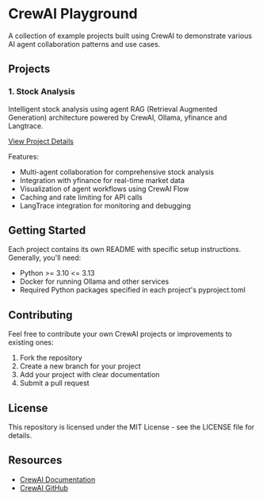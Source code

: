 # CrewAI Playground

A collection of example projects built using CrewAI to demonstrate various AI agent collaboration patterns and use cases.

## Projects

### 1. Stock Analysis
Intelligent stock analysis using agent RAG (Retrieval Augmented Generation) architecture powered by CrewAI, Ollama, yfinance and Langtrace.

[View Project Details](stock_analysis/)

Features:
- Multi-agent collaboration for comprehensive stock analysis
- Integration with yfinance for real-time market data
- Visualization of agent workflows using CrewAI Flow
- Caching and rate limiting for API calls
- LangTrace integration for monitoring and debugging

## Getting Started

Each project contains its own README with specific setup instructions. Generally, you'll need:

- Python >= 3.10 <= 3.13
- Docker for running Ollama and other services
- Required Python packages specified in each project's pyproject.toml

## Contributing

Feel free to contribute your own CrewAI projects or improvements to existing ones:

1. Fork the repository
2. Create a new branch for your project
3. Add your project with clear documentation
4. Submit a pull request

## License

This repository is licensed under the MIT License - see the LICENSE file for details.

## Resources

- [CrewAI Documentation](https://docs.crewai.com/)
- [CrewAI GitHub](https://github.com/joaomdmoura/crewAI)
